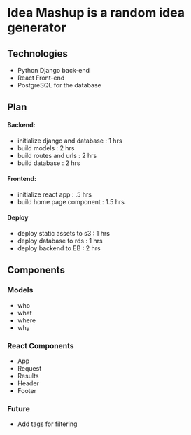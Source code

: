 # Idea Mashup is a random idea generator

## Technologies

- Python Django back-end
- React Front-end
- PostgreSQL for the database

## Plan

#### Backend:

- initialize django and database : 1 hrs
- build models : 2 hrs
- build routes and urls : 2 hrs
- build database : 2 hrs

#### Frontend:

- initialize react app : .5 hrs
- build home page component : 1.5 hrs

#### Deploy

- deploy static assets to s3 : 1 hrs
- deploy database to rds : 1 hrs
- deploy backend to EB : 2 hrs

## Components

### Models

- who
- what
- where
- why

### React Components

- App
- Request
- Results
- Header
- Footer

### Future

- Add tags for filtering
